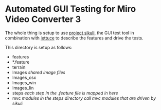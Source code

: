 Automated GUI Testing for Miro Video Converter 3
================================================

The whole thing is setup to use [project sikuli](http://sikuli.org), the GUI test tool in combination
with [lettuce](http://lettuce.it) to describe the features and drive the tests.

This directory is setup as follows:
- features
 - *.feature
 - terrain
  - Images *shared image files*
  - Images_osx
  - Images_win
  - Images_lin
  - steps *each step in the .feature file is mapped in here*
  - mvc *modules in the steps directory call mvc modules that are driven by sikuli*


